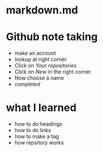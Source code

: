# markdown.md

# Github note taking
* make an account
* *look*up at right corner
* Click on *Your repositories*
* Click on *New* in the right corner
* Now choose a name 
* *completed*


# what I learned 
* how to do headings
* how to do links
* how to make a tag
* how repsitory works 

